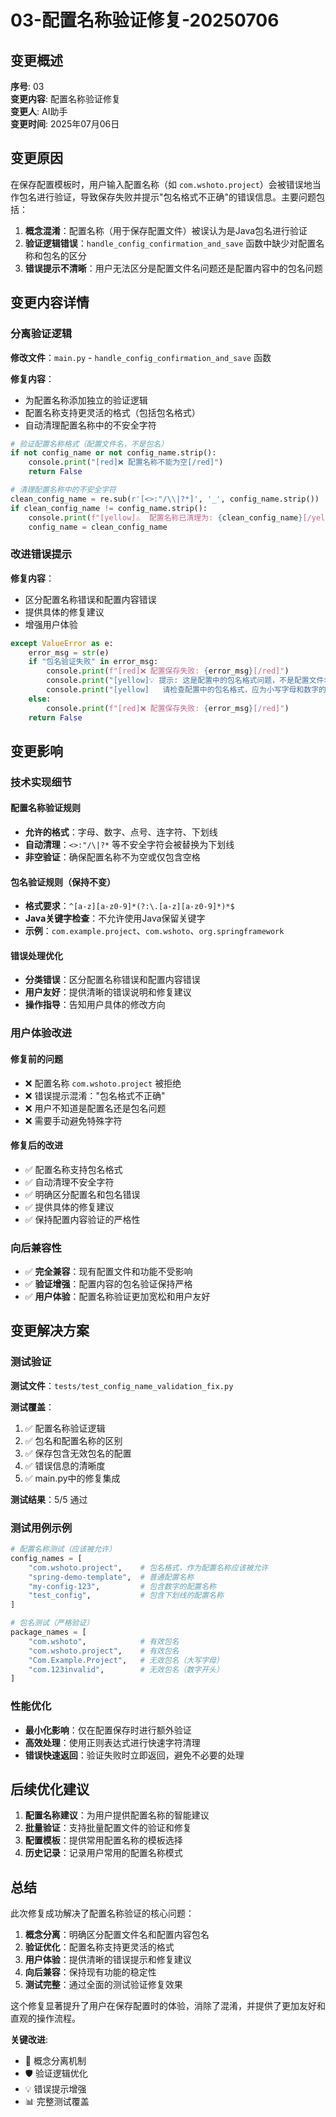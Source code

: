 # 03-配置名称验证修复-20250706

## 变更概述

**序号**: 03  
**变更内容**: 配置名称验证修复  
**变更人**: AI助手  
**变更时间**: 2025年07月06日  

## 变更原因

在保存配置模板时，用户输入配置名称（如 `com.wshoto.project`）会被错误地当作包名进行验证，导致保存失败并提示"包名格式不正确"的错误信息。主要问题包括：

1. **概念混淆**：配置名称（用于保存配置文件）被误认为是Java包名进行验证
2. **验证逻辑错误**：`handle_config_confirmation_and_save` 函数中缺少对配置名称和包名的区分
3. **错误提示不清晰**：用户无法区分是配置文件名问题还是配置内容中的包名问题

## 变更内容详情

### 分离验证逻辑

**修改文件**：`main.py` - `handle_config_confirmation_and_save` 函数

**修复内容**：
- 为配置名称添加独立的验证逻辑
- 配置名称支持更灵活的格式（包括包名格式）
- 自动清理配置名称中的不安全字符

```python
# 验证配置名称格式（配置文件名，不是包名）
if not config_name or not config_name.strip():
    console.print("[red]❌ 配置名称不能为空[/red]")
    return False

# 清理配置名称中的不安全字符
clean_config_name = re.sub(r'[<>:"/\\|?*]', '_', config_name.strip())
if clean_config_name != config_name.strip():
    console.print(f"[yellow]⚠️  配置名称已清理为: {clean_config_name}[/yellow]")
    config_name = clean_config_name
```

### 改进错误提示

**修复内容**：
- 区分配置名称错误和配置内容错误
- 提供具体的修复建议
- 增强用户体验

```python
except ValueError as e:
    error_msg = str(e)
    if "包名验证失败" in error_msg:
        console.print(f"[red]❌ 配置保存失败: {error_msg}[/red]")
        console.print("[yellow]💡 提示: 这是配置中的包名格式问题，不是配置文件名称问题[/yellow]")
        console.print("[yellow]   请检查配置中的包名格式，应为小写字母和数字的组合，用点分隔[/yellow]")
    else:
        console.print(f"[red]❌ 配置保存失败: {error_msg}[/red]")
    return False
```

## 变更影响

### 技术实现细节

#### 配置名称验证规则

- **允许的格式**：字母、数字、点号、连字符、下划线
- **自动清理**：`<>:"/\|?*` 等不安全字符会被替换为下划线
- **非空验证**：确保配置名称不为空或仅包含空格

#### 包名验证规则（保持不变）

- **格式要求**：`^[a-z][a-z0-9]*(?:\.[a-z][a-z0-9]*)*$`
- **Java关键字检查**：不允许使用Java保留关键字
- **示例**：`com.example.project`、`com.wshoto`、`org.springframework`

#### 错误处理优化

- **分类错误**：区分配置名称错误和配置内容错误
- **用户友好**：提供清晰的错误说明和修复建议
- **操作指导**：告知用户具体的修改方向

### 用户体验改进

#### 修复前的问题
- ❌ 配置名称 `com.wshoto.project` 被拒绝
- ❌ 错误提示混淆："包名格式不正确"
- ❌ 用户不知道是配置名还是包名问题
- ❌ 需要手动避免特殊字符

#### 修复后的改进
- ✅ 配置名称支持包名格式
- ✅ 自动清理不安全字符
- ✅ 明确区分配置名和包名错误
- ✅ 提供具体的修复建议
- ✅ 保持配置内容验证的严格性

### 向后兼容性

- ✅ **完全兼容**：现有配置文件和功能不受影响
- ✅ **验证增强**：配置内容的包名验证保持严格
- ✅ **用户体验**：配置名称验证更加宽松和用户友好

## 变更解决方案

### 测试验证

**测试文件**：`tests/test_config_name_validation_fix.py`

**测试覆盖**：
1. ✅ 配置名称验证逻辑
2. ✅ 包名和配置名称的区别
3. ✅ 保存包含无效包名的配置
4. ✅ 错误信息的清晰度
5. ✅ main.py中的修复集成

**测试结果**：5/5 通过

### 测试用例示例

```python
# 配置名称测试（应该被允许）
config_names = [
    "com.wshoto.project",    # 包名格式，作为配置名称应该被允许
    "spring-demo-template",  # 普通配置名称
    "my-config-123",         # 包含数字的配置名称
    "test_config",           # 包含下划线的配置名称
]

# 包名测试（严格验证）
package_names = [
    "com.wshoto",            # 有效包名
    "com.wshoto.project",    # 有效包名
    "Com.Example.Project",   # 无效包名（大写字母）
    "com.123invalid",        # 无效包名（数字开头）
]
```

### 性能优化

- **最小化影响**：仅在配置保存时进行额外验证
- **高效处理**：使用正则表达式进行快速字符清理
- **错误快速返回**：验证失败时立即返回，避免不必要的处理

## 后续优化建议

1. **配置名称建议**：为用户提供配置名称的智能建议
2. **批量验证**：支持批量配置文件的验证和修复
3. **配置模板**：提供常用配置名称的模板选择
4. **历史记录**：记录用户常用的配置名称模式

## 总结

此次修复成功解决了配置名称验证的核心问题：

1. **概念分离**：明确区分配置文件名和配置内容包名
2. **验证优化**：配置名称支持更灵活的格式
3. **用户体验**：提供清晰的错误提示和修复建议
4. **向后兼容**：保持现有功能的稳定性
5. **测试完整**：通过全面的测试验证修复效果

这个修复显著提升了用户在保存配置时的体验，消除了混淆，并提供了更加友好和直观的操作流程。

**关键改进**:
- 🔧 概念分离机制
- 🛡️ 验证逻辑优化
- 💡 错误提示增强
- 📊 完整测试覆盖